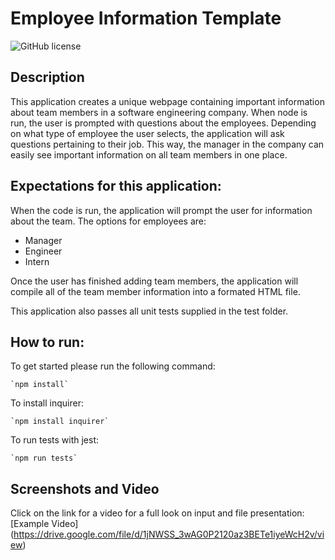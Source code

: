 # Employee Information Template

![GitHub license](https://img.shields.io/badge/license-MIT-blue.svg)

## Description

This application creates a unique webpage containing important information about team members in a software engineering company. When node is run, the user is prompted with questions about the employees. Depending on what type of employee the user selects, the application will ask questions pertaining to their job. This way, the manager in the company can easily see important information on all team members in one place.


## Expectations for this application:

When the code is run, the application will prompt the user for information about the team. The options for employees are:
* Manager
* Engineer
* Intern

Once the user has finished adding team members, the application will compile all of the team member information into a formated HTML file.

This application also passes all unit tests supplied in the test folder.

## How to run:

To get started please run the following command:

```
`npm install`
```

To install inquirer:
```
`npm install inquirer`
```

To run tests with jest:
```
`npm run tests`
```

## Screenshots and Video

Click on the link for a video for a full look on input and file presentation: [Example Video] (https://drive.google.com/file/d/1jNWSS_3wAG0P2120az3BETe1iyeWcH2v/view)